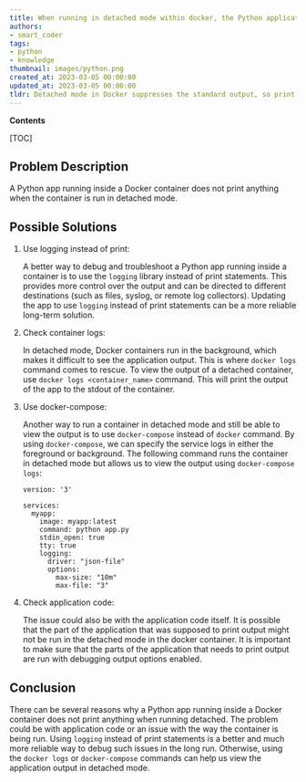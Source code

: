 ```yaml
---
title: When running in detached mode within docker, the Python application fails to display any output
authors:
- smart_coder
tags:
- python
- knowledge
thumbnail: images/python.png
created_at: 2023-03-05 00:00:00
updated_at: 2023-03-05 00:00:00
tldr: Detached mode in Docker suppresses the standard output, so print statements in the Python app are not visible.
---
```


**Contents**

[TOC]

Problem Description
-------------------
A Python app running inside a Docker container does not print anything when the container is run in detached mode.


Possible Solutions
-------------------
1. Use logging instead of print:
   
   A better way to debug and troubleshoot a Python app running inside a container is to use the `logging` library instead of print statements. This provides more control over the output and can be directed to different destinations (such as files, syslog, or remote log collectors). Updating the app to use `logging` instead of print statements can be a more reliable long-term solution.

2. Check container logs:

   In detached mode, Docker containers run in the background, which makes it difficult to see the application output. This is where `docker logs` command comes to rescue. To view the output of a detached container, use `docker logs <container_name>` command. This will print the output of the app to the stdout of the container. 

3. Use docker-compose:

   Another way to run a container in detached mode and still be able to view the output is to use `docker-compose` instead of `docker` command. By using `docker-compose`, we can specify the service logs in either the foreground or background. The following command runs the container in detached mode but allows us to view the output using `docker-compose logs`:

   ```
   version: '3'
   
   services:
     myapp:
       image: myapp:latest
       command: python app.py 
       stdin_open: true
       tty: true
       logging:
         driver: "json-file"
         options:
           max-size: "10m"
           max-file: "3"
   ```

4. Check application code:

   The issue could also be with the application code itself. It is possible that the part of the application that was supposed to print output might not be run in the detached mode in the docker container. It is important to make sure that the parts of the application that needs to print output are run with debugging output options enabled. 

Conclusion
----------
There can be several reasons why a Python app running inside a Docker container does not print anything when running detached. The problem could be with application code or an issue with the way the container is being run. Using `logging` instead of print statements is a better and much more reliable way to debug such issues in the long run. Otherwise, using the `docker logs`  or `docker-compose` commands can help us view the application output in detached mode.

